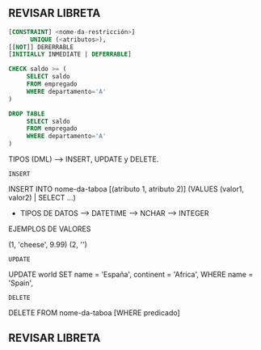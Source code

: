 ## REVISAR LIBRETA


```SQL
[CONSTRAINT] <nome-da-restricción>]
      UNIQUE (<atributos>),
[[NOT]] DERERRABLE
[INITIALLY INMEDIATE | DEFERRABLE]
```


```SQL
CHECK saldo >= (
     SELECT saldo
     FROM empregado
     WHERE departamento='A'
)
```

```SQL
DROP TABLE
     SELECT saldo
     FROM empregado
     WHERE departamento='A'
)
```

TIPOS (DML) --> INSERT, UPDATE y DELETE.

``INSERT``

INSERT INTO nome-da-taboa
[(atributo 1, atributo 2)]
(VALUES (valor1, valor2) | SELECT ...)
  - TIPOS DE DATOS
    --> DATETIME
    --> NCHAR
    --> INTEGER

EJEMPLOS DE VALORES

(1, 'cheese', 9.99)
(2, '')


``UPDATE``

UPDATE world
  SET name = 'España',
  continent = 'Africa',
WHERE name = 'Spain',


``DELETE``

DELETE FROM
  nome-da-taboa
[WHERE predicado]


## REVISAR LIBRETA
